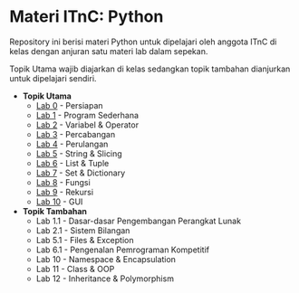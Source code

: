# Materi ITnC: Python
Repository ini berisi materi Python untuk dipelajari oleh anggota ITnC di kelas dengan anjuran satu materi lab dalam sepekan.

Topik Utama wajib diajarkan di kelas sedangkan topik tambahan dianjurkan untuk dipelajari sendiri.

- **Topik Utama**
  - [Lab 0](lab_0/README.md) - Persiapan
  - [Lab 1](lab_1/README.md) - Program Sederhana
  - [Lab 2](lab_2/README.md) - Variabel & Operator
  - [Lab 3](lab_3/README.md) - Percabangan
  - [Lab 4](lab_4/README.md) - Perulangan 
  - [Lab 5](lab_5/README.md) - String & Slicing
  - [Lab 6](lab_6/README.md) - List & Tuple
  - [Lab 7](lab_7/README.md) - Set & Dictionary
  - [Lab 8](lab_8/README.md) - Fungsi
  - [Lab 9](lab_9/README.md) - Rekursi
  - [Lab 10](lab_10/README.md) - GUI
- **Topik Tambahan**
  - Lab 1.1 - Dasar-dasar Pengembangan Perangkat Lunak
  - Lab 2.1 - Sistem Bilangan
  - Lab 5.1 - Files & Exception
  - Lab 6.1 - Pengenalan Pemrograman Kompetitif
  - Lab 10 - Namespace & Encapsulation
  - Lab 11 - Class & OOP
  - Lab 12 - Inheritance & Polymorphism